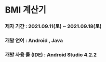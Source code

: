 # BMI 계산기

### 제자 기간 : 2021.09.11(토) ~ 2021.09.18(토)
### 개발 언어 : Android , Java
### 개발 사용 툴 (IDE) : Android Studio 4.2.2
